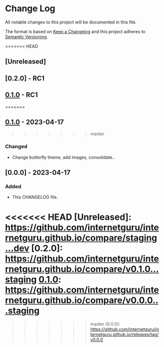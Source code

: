 # Change Log
All notable changes to this project will be documented in this file.

The format is based on [Keep a Changelog](http://keepachangelog.com/)
and this project adheres to [Semantic Versioning](http://semver.org/).

<<<<<<< HEAD
## [Unreleased]

## [0.2.0] - RC1

## [0.1.0] - RC1
=======
## [0.1.0] - 2023-04-17
>>>>>>> master

### Changed

 - Change butterfly theme, add images, consolidate..

## [0.0.0] - 2023-04-17

### Added

 - This CHANGELOG file.

<<<<<<< HEAD
[Unreleased]: https://github.com/internetguru/internetguru.github.io/compare/staging...dev
[0.2.0]: https://github.com/internetguru/internetguru.github.io/compare/v0.1.0...staging
[0.1.0]: https://github.com/internetguru/internetguru.github.io/compare/v0.0.0...staging
=======
[0.1.0]: https://github.com/internetguru/internetguru.github.io/compare/v0.0.0...v0.1.0
>>>>>>> master
[0.0.0]: https://github.com/internetguru/internetguru.github.io/releases/tag/v0.0.0
